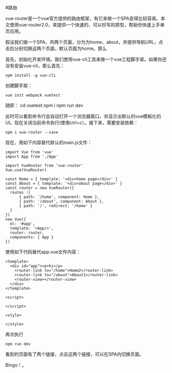 #路由

vue-router是一个vue官方提供的路由框架，有它来做一个SPA变得比较容易。本文使用vue-router2.0，来提供一个快速的、可以抄写的原型，帮助你快速上手单页应用。

假设我们做一个SPA，共两个页面，分为为home、about，并提供导航URL，点击后分别切换这两个页面，默认页面为home。那么

首先，初始化开发环境。我们使用vue-cli工具来做一个vue工程脚手架。如果你还没有安装vue-cli，那么首先：

    npm install -g vue-cli

创建脚手架：

    vue init webpack vuetest
随即：
    cd vuetest
    npm i 
    npm run dev

此时可以看到命令行会自动打开一个浏览器窗口，并显示出默认的vue模板化的UI。现在关闭当前命令执行(使用ctrl+c）。接下来，需要安装依赖：

    npm i vue-router --save
    
现在，用如下内容替代默认的main.js文件：

    import Vue from 'vue'
    import App from './App'
    
    import VueRouter from 'vue-router'
    Vue.use(VueRouter)
    
    const Home = { template: '<div>home page</div>' }
    const About = { template: '<div>about page</div>' }
    const router = new VueRouter({
      routes :[
    	  { path: '/home', component: Home },
    	  { path: '/about', component: About },
    	  { path: '/', redirect: '/home' }
      ]
    })
    new Vue({
      el: '#app',
      template: '<App/>',
      router: router,
      components: { App }
    })
    
使用如下代码替代app.vue文件内容：

    <template>
      <div id="app"><p>hi</p>
        <router-link to="/home">Home2</router-link>
        <router-link to="/about">About1</router-link>
        <router-view></router-view>
      </div>
    </template>
    
    <script>
    
    </script>
    
    <style>
    
    </style>
再次执行

    npm run dev
看到的页面有了两个链接，点击这两个链接，可以在SPA内切换页面。

Bingo！。
